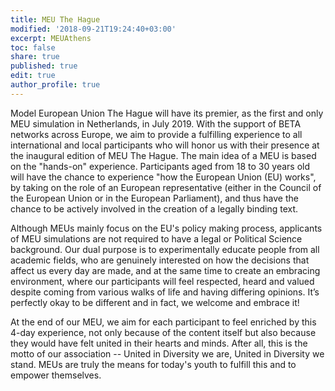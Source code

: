 ```yaml
---
title: MEU The Hague
modified: '2018-09-21T19:24:40+03:00'
excerpt: MEUAthens
toc: false
share: true
published: true
edit: true
author_profile: true
---
```

Model European Union The Hague will have its premier, as the first and only MEU simulation in Netherlands, in July 2019. With the support of BETA networks across Europe, we aim to provide a fulfilling experience to all international and local participants who will honor us with their presence at the inaugural edition of MEU The Hague. The main idea of a MEU is based on the "hands-on" experience. Participants aged from 18 to 30 years old will have the chance to experience "how the European Union (EU) works", by taking on the role of an European representative (either in the Council of the European Union or in the European Parliament), and thus have the chance to be actively involved in the creation of a legally binding text.

Although MEUs mainly focus on the EU's policy making process, applicants of MEU simulations are not required to have a legal or Political Science background. Our dual purpose is to experimentally educate people from all academic fields, who are genuinely interested on how the decisions that affect us every day are made, and at the same time to create an embracing environment, where our participants will feel respected, heard and valued despite coming from various walks of life and having differing opinions. It’s perfectly okay to be different and in fact, we welcome and embrace it!

At the end of our MEU, we aim for each participant to feel enriched by this 4-day experience, not only because of the content itself but also because they would have felt united in their hearts and minds. After all, this is the motto of our association -- United in Diversity we are, United in Diversity we stand. MEUs are truly the means for today's youth to fulfill this and to empower themselves.
